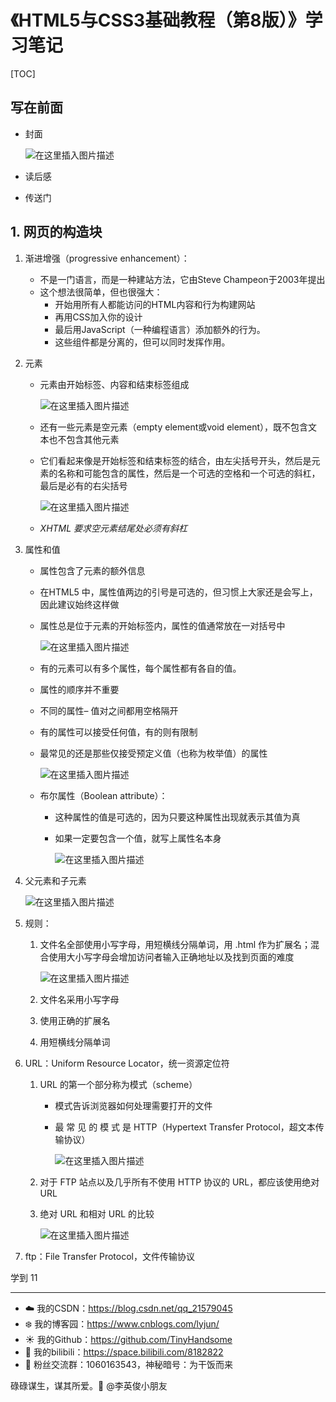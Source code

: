 # 《HTML5与CSS3基础教程（第8版）》学习笔记

[TOC]

## 写在前面

- 封面

  ![在这里插入图片描述](https://img-blog.csdnimg.cn/d9c892fdaa8f4b82a822f12eb2b93e17.png)

- 读后感
- 传送门

## 1. 网页的构造块

1. 渐进增强（progressive enhancement）：

   - 不是一门语言，而是一种建站方法，它由Steve Champeon于2003年提出
   - 这个想法很简单，但也很强大：
     - 开始用所有人都能访问的HTML内容和行为构建网站
     - 再用CSS加入你的设计
     - 最后用JavaScript（一种编程语言）添加额外的行为。
     - 这些组件都是分离的，但可以同时发挥作用。

2. 元素

   - 元素由开始标签、内容和结束标签组成

     ![在这里插入图片描述](https://img-blog.csdnimg.cn/94f399cf3b764dc190251b6677c006f0.png)

   - 还有一些元素是空元素（empty element或void element），既不包含文本也不包含其他元素

   - 它们看起来像是开始标签和结束标签的结合，由左尖括号开头，然后是元素的名称和可能包含的属性，然后是一个可选的空格和一个可选的斜杠，最后是必有的右尖括号

     ![在这里插入图片描述](https://img-blog.csdnimg.cn/33d04ea5e7bc4fb5815dc59146ba4160.png)

   - *XHTML 要求空元素结尾处必须有斜杠*

3. 属性和值

   - 属性包含了元素的额外信息

   - 在HTML5 中，属性值两边的引号是可选的，但习惯上大家还是会写上，因此建议始终这样做

   - 属性总是位于元素的开始标签内，属性的值通常放在一对括号中

     ![在这里插入图片描述](https://img-blog.csdnimg.cn/36a451fa5bf947c4adc84324c67c4168.png)

   - 有的元素可以有多个属性，每个属性都有各自的值。

   - 属性的顺序并不重要

   - 不同的属性– 值对之间都用空格隔开

   - 有的属性可以接受任何值，有的则有限制

   - 最常见的还是那些仅接受预定义值（也称为枚举值）的属性

     ![在这里插入图片描述](https://img-blog.csdnimg.cn/e4e56dc9714b495f9f0fe4b89d6adb9e.png)

   - 布尔属性（Boolean attribute）：

     - 这种属性的值是可选的，因为只要这种属性出现就表示其值为真

     - 如果一定要包含一个值，就写上属性名本身

       ![在这里插入图片描述](https://img-blog.csdnimg.cn/f417092defce453bb3228ab67cfca8a9.png)

4. 父元素和子元素

   ![在这里插入图片描述](https://img-blog.csdnimg.cn/1c21856c85c146fb86109fbb5c17d021.png)

5. 规则：

   1. 文件名全部使用小写字母，用短横线分隔单词，用 .html 作为扩展名；混合使用大小写字母会增加访问者输入正确地址以及找到页面的难度

      ![在这里插入图片描述](https://img-blog.csdnimg.cn/4f55c72fdb19419c9ebce6902e02335b.png)

   2. 文件名采用小写字母

   3. 使用正确的扩展名

   4. 用短横线分隔单词

6. URL：Uniform Resource Locator，统一资源定位符

   1. URL 的第一个部分称为模式（scheme）

      - 模式告诉浏览器如何处理需要打开的文件

      - 最 常 见 的 模 式 是 HTTP（Hypertext Transfer Protocol，超文本传输协议）

        ![在这里插入图片描述](https://img-blog.csdnimg.cn/0b6619d09f544b8e91047ff6f807bfed.png)

   2. 对于 FTP 站点以及几乎所有不使用 HTTP 协议的 URL，都应该使用绝对 URL

   3. 绝对 URL 和相对 URL 的比较

      ![在这里插入图片描述](https://img-blog.csdnimg.cn/9a6de0b292b5488db757ac2676503027.png)

7. ftp：File Transfer Protocol，文件传输协议





















学到  11


------

- :cloud: 我的CSDN：https://blog.csdn.net/qq_21579045
- :snowflake: 我的博客园：https://www.cnblogs.com/lyjun/
- :sunny: 我的Github：https://github.com/TinyHandsome
- :rainbow: 我的bilibili：https://space.bilibili.com/8182822
- :penguin: 粉丝交流群：1060163543，神秘暗号：为干饭而来

碌碌谋生，谋其所爱。:ocean:              @李英俊小朋友


